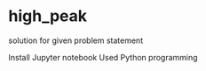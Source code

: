 # high_peak
solution for given problem statement

Install Jupyter notebook 
Used Python programming 
